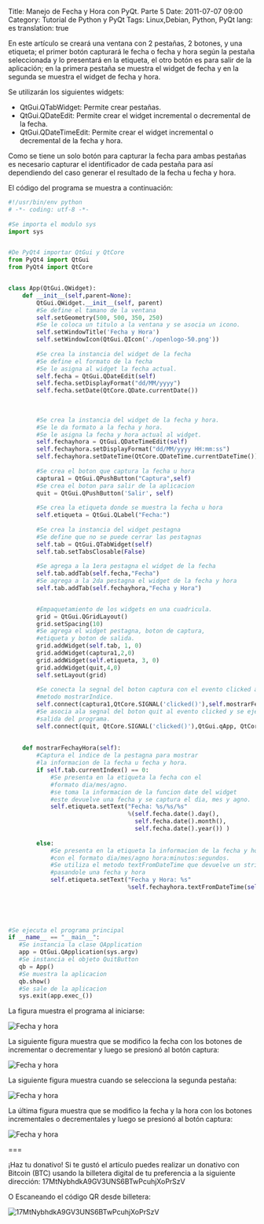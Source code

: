 Title: Manejo de Fecha y Hora con PyQt. Parte 5
Date: 2011-07-07 09:00
Category: Tutorial de Python y PyQt
Tags: Linux,Debian, Python, PyQt
lang: es
translation: true

En este artículo se creará una ventana con 2 pestañas, 2 botones, y una etiqueta; el primer botón capturará le fecha o fecha y hora según la pestaña seleccionada y lo presentará en la etiqueta, el otro botón es para salir de la aplicación; en la primera pestaña se muestra el widget de fecha y en la segunda se muestra el widget de fecha y hora.

Se utilizarán los siguientes widgets:

* QtGui.QTabWidget: Permite crear pestañas.
* QtGui.QDateEdit: Permite crear el widget incremental o decremental de la fecha.
* QtGui.QDateTimeEdit: Permite crear el widget incremental o decremental de la fecha y hora.

Como se tiene un solo botón para capturar la fecha para ambas pestañas es necesario capturar el identificador de cada pestaña para así dependiendo del caso generar el resultado de la fecha u fecha y hora.

El código del programa se muestra a continuación:

```python 
#!/usr/bin/env python
# -*- coding: utf-8 -*-
     
#Se importa el modulo sys
import sys


#De PyQt4 importar QtGui y QtCore
from PyQt4 import QtGui
from PyQt4 import QtCore


class App(QtGui.QWidget):
    def __init__(self,parent=None):
        QtGui.QWidget.__init__(self, parent)
        #Se define el tamano de la ventana
        self.setGeometry(500, 500, 350, 250)
        #Se le coloca un titulo a la ventana y se asocia un icono.
        self.setWindowTitle('Fecha y Hora')
        self.setWindowIcon(QtGui.QIcon('./openlogo-50.png'))
        
        #Se crea la instancia del widget de la fecha
        #Se define el formato de la fecha
        #Se le asigna al widget la fecha actual.
        self.fecha = QtGui.QDateEdit(self)
        self.fecha.setDisplayFormat("dd/MM/yyyy")
        self.fecha.setDate(QtCore.QDate.currentDate())
        
        
        
        #Se crea la instancia del widget de la fecha y hora.
        #Se le da formato a la fecha y hora.
        #Se le asigna la fecha y hora actual al widget.
        self.fechayhora = QtGui.QDateTimeEdit(self)
        self.fechayhora.setDisplayFormat("dd/MM/yyyy HH:mm:ss")
        self.fechayhora.setDateTime(QtCore.QDateTime.currentDateTime())
        
        #Se crea el boton que captura la fecha u hora
        captura1 = QtGui.QPushButton("Captura",self)
        #Se crea el boton para salir de la aplicacion
        quit = QtGui.QPushButton('Salir', self)
        
        #Se crea la etiqueta donde se muestra la fecha u hora
        self.etiqueta = QtGui.QLabel("Fecha:")
         
        #Se crea la instancia del widget pestagna
        #Se define que no se puede cerrar las pestagnas
        self.tab = QtGui.QTabWidget(self)
        self.tab.setTabsClosable(False)
        
        #Se agrega a la 1era pestagna el widget de la fecha
        self.tab.addTab(self.fecha,"Fecha")
        #Se agrega a la 2da pestagna el widget de la fecha y hora
        self.tab.addTab(self.fechayhora,"Fecha y Hora")


        #Empaquetamiento de los widgets en una cuadricula.
        grid = QtGui.QGridLayout()
        grid.setSpacing(10)
        #Se agrega el widget pestagna, boton de captura,
        #etiqueta y boton de salida.
        grid.addWidget(self.tab, 1, 0)
        grid.addWidget(captura1,2,0)
        grid.addWidget(self.etiqueta, 3, 0)
        grid.addWidget(quit,4,0)
        self.setLayout(grid)
        
        #Se conecta la segnal del boton captura con el evento clicked al
        #metodo mostrarIndice.
        self.connect(captura1,QtCore.SIGNAL('clicked()'),self.mostrarFechayHora)
        #Se asocia ala segnal del boton quit al evento clicked y se ejecuta la
        #salida del programa.
        self.connect(quit, QtCore.SIGNAL('clicked()'),QtGui.qApp, QtCore.SLOT('quit()'))
    
        
    def mostrarFechayHora(self):
        #Captura el indice de la pestagna para mostrar
        #la informacion de la fecha u fecha y hora.
        if self.tab.currentIndex() == 0:
            #Se presenta en la etiqueta la fecha con el
            #formato dia/mes/agno.
            #se toma la informacion de la funcion date del widget
            #este devuelve una fecha y se captura el dia, mes y agno.
            self.etiqueta.setText("Fecha: %s/%s/%s"
                                  %(self.fecha.date().day(),
                                    self.fecha.date().month(),
                                    self.fecha.date().year()) )
            
        else:
            #Se presenta en la etiqueta la informacion de la fecha y hora.
            #con el formato dia/mes/agno hora:minutos:segundos.
            #Se utiliza el metodo textFromDateTime que devuelve un string
            #pasandole una fecha y hora 
            self.etiqueta.setText("Fecha y Hora: %s"
                                  %self.fechayhora.textFromDateTime(self.fechayhora.dateTime()))
        
    
        


#Se ejecuta el programa principal
if __name__ == "__main__":    
   #Se instancia la clase QApplication    
   app = QtGui.QApplication(sys.argv)    
   #Se instancia el objeto QuitButton    
   qb = App()    
   #Se muestra la aplicacion    
   qb.show()    
   #Se sale de la aplicacion    
   sys.exit(app.exec_())
```

La figura muestra el programa al iniciarse:

![Fecha y hora](./images/pyqt5-1.png)

La siguiente figura muestra que se modifico la fecha con los botones de incrementar o decrementar y luego se presionó al botón captura:

![Fecha y hora](./images/pyqt5-2.png)

La siguiente figura muestra cuando se selecciona la segunda pestaña:

![Fecha y hora](./images/pyqt5-3.png)

La última figura muestra que se modifico la fecha y la hora con los botones incrementales o decrementales y luego se presionó al botón captura:

![Fecha y hora](./images/pyqt5-4.png)




===

¡Haz tu donativo!
Si te gustó el artículo puedes realizar un donativo con Bitcoin (BTC)
usando la billetera digital de tu preferencia a la siguiente
dirección: 17MtNybhdkA9GV3UNS6BTwPcuhjXoPrSzV

O Escaneando el código QR desde billetera:

![17MtNybhdkA9GV3UNS6BTwPcuhjXoPrSzV](./images/17MtNybhdkA9GV3UNS6BTwPcuhjXoPrSzV.png)
